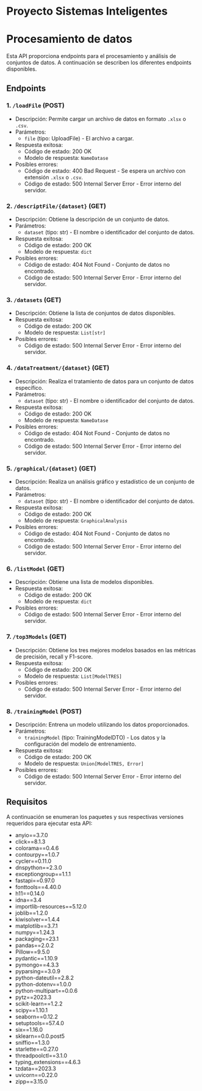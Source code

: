 # Proyecto Sistemas Inteligentes
# Procesamiento de datos

Esta API proporciona endpoints para el procesamiento y análisis de conjuntos de datos. A continuación se describen los diferentes endpoints disponibles.

## Endpoints

### 1. `/loadFile` (POST)
- Descripción: Permite cargar un archivo de datos en formato `.xlsx` o `.csv`.
- Parámetros:
  - `file` (tipo: UploadFile) - El archivo a cargar.
- Respuesta exitosa:
  - Código de estado: 200 OK
  - Modelo de respuesta: `NameDatase`
- Posibles errores:
  - Código de estado: 400 Bad Request - Se espera un archivo con extensión `.xlsx` o `.csv`.
  - Código de estado: 500 Internal Server Error - Error interno del servidor.

### 2. `/descriptFile/{dataset}` (GET)
- Descripción: Obtiene la descripción de un conjunto de datos.
- Parámetros:
  - `dataset` (tipo: str) - El nombre o identificador del conjunto de datos.
- Respuesta exitosa:
  - Código de estado: 200 OK
  - Modelo de respuesta: `dict`
- Posibles errores:
  - Código de estado: 404 Not Found - Conjunto de datos no encontrado.
  - Código de estado: 500 Internal Server Error - Error interno del servidor.

### 3. `/datasets` (GET)
- Descripción: Obtiene la lista de conjuntos de datos disponibles.
- Respuesta exitosa:
  - Código de estado: 200 OK
  - Modelo de respuesta: `List[str]`
- Posibles errores:
  - Código de estado: 500 Internal Server Error - Error interno del servidor.

### 4. `/dataTreatment/{dataset}` (GET)
- Descripción: Realiza el tratamiento de datos para un conjunto de datos específico.
- Parámetros:
  - `dataset` (tipo: str) - El nombre o identificador del conjunto de datos.
- Respuesta exitosa:
  - Código de estado: 200 OK
  - Modelo de respuesta: `NameDatase`
- Posibles errores:
  - Código de estado: 404 Not Found - Conjunto de datos no encontrado.
  - Código de estado: 500 Internal Server Error - Error interno del servidor.

### 5. `/graphical/{dataset}` (GET)
- Descripción: Realiza un análisis gráfico y estadístico de un conjunto de datos.
- Parámetros:
  - `dataset` (tipo: str) - El nombre o identificador del conjunto de datos.
- Respuesta exitosa:
  - Código de estado: 200 OK
  - Modelo de respuesta: `GraphicalAnalysis`
- Posibles errores:
  - Código de estado: 404 Not Found - Conjunto de datos no encontrado.
  - Código de estado: 500 Internal Server Error - Error interno del servidor.

### 6. `/listModel` (GET)
- Descripción: Obtiene una lista de modelos disponibles.
- Respuesta exitosa:
  - Código de estado: 200 OK
  - Modelo de respuesta: `dict`
- Posibles errores:
  - Código de estado: 500 Internal Server Error - Error interno del servidor.

### 7. `/top3Models` (GET)
- Descripción: Obtiene los tres mejores modelos basados en las métricas de precisión, recall y F1-score.
- Respuesta exitosa:
  - Código de estado: 200 OK
  - Modelo de respuesta: `List[ModelTRES]`
- Posibles errores:
  - Código de estado: 500 Internal Server Error - Error interno del servidor.

### 8. `/trainingModel` (POST)
- Descripción: Entrena un modelo utilizando los datos proporcionados.
- Parámetros:
  - `trainingModel` (tipo: TrainingModelDTO) - Los datos y la configuración del modelo de entrenamiento.
- Respuesta exitosa:
  - Código de estado: 200 OK
  - Modelo de respuesta: `Union[ModelTRES, Error]`
- Posibles errores:
  - Código de estado: 500 Internal Server Error - Error interno del servidor.

## Requisitos

A continuación se enumeran los paquetes y sus respectivas versiones requeridos para ejecutar esta API:

- anyio==3.7.0
- click==8.1.3
- colorama==0.4.6
- contourpy==1.0.7
- cycler==0.11.0
- dnspython==2.3.0
- exceptiongroup==1.1.1
- fastapi==0.97.0
- fonttools==4.40.0
- h11==0.14.0
- idna==3.4
- importlib-resources==5.12.0
- joblib==1.2.0
- kiwisolver==1.4.4
- matplotlib==3.7.1
- numpy==1.24.3
- packaging==23.1
- pandas==2.0.2
- Pillow==9.5.0
- pydantic==1.10.9
- pymongo==4.3.3
- pyparsing==3.0.9
- python-dateutil==2.8.2
- python-dotenv==1.0.0
- python-multipart==0.0.6
- pytz==2023.3
- scikit-learn==1.2.2
- scipy==1.10.1
- seaborn==0.12.2
- setuptools==57.4.0
- six==1.16.0
- sklearn==0.0.post5
- sniffio==1.3.0
- starlette==0.27.0
- threadpoolctl==3.1.0
- typing_extensions==4.6.3
- tzdata==2023.3
- uvicorn==0.22.0
- zipp==3.15.0